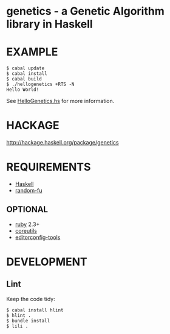 # genetics - a Genetic Algorithm library in Haskell

# EXAMPLE

```
$ cabal update
$ cabal install
$ cabal build
$ ./hellogenetics +RTS -N
Hello World!
```

See [HelloGenetics.hs](https://github.com/mcandre/genetics/blob/master/HelloGenetics.hs) for more information.

# HACKAGE

http://hackage.haskell.org/package/genetics

# REQUIREMENTS

* [Haskell](http://www.haskell.org/)
* [random-fu](http://hackage.haskell.org/package/random-fu)

## OPTIONAL

* [ruby](https://www.ruby-lang.org/) 2.3+
* [coreutils](https://www.gnu.org/software/coreutils/coreutils.html)
* [editorconfig-tools](https://www.npmjs.com/package/editorconfig-tools)

# DEVELOPMENT

## Lint

Keep the code tidy:

```
$ cabal install hlint
$ hlint .
$ bundle install
$ lili .
```
